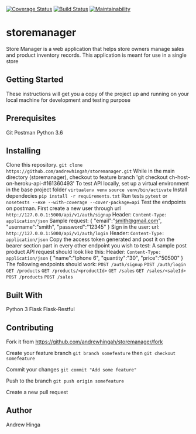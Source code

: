 [![Coverage Status](https://coveralls.io/repos/github/andrewhingah/storemanager/badge.svg?branch=ch-host-on-heroku-api-%23161360493)](https://coveralls.io/github/andrewhingah/storemanager?branch=ch-host-on-heroku-api-%23161360493)
[![Build Status](https://travis-ci.com/andrewhingah/storemanager.svg?branch=ch-fix-error-in-badges-%23161313720)](https://travis-ci.com/andrewhingah/storemanager)
[![Maintainability](https://api.codeclimate.com/v1/badges/521089bff51ec7ab1d6d/maintainability)](https://codeclimate.com/github/andrewhingah/storemanager/maintainability)
# storemanager
Store Manager is a web application that helps store owners manage sales and product inventory records. This application is meant for use in a single store
## Getting Started
These instructions will get you a copy of the project up and running on your local machine for development and testing purpose
## Prerequisites
Git
Postman
Python 3.6
## Installing
Clone this repository. `git clone https://github.com/andrewhingah/storemanager.git`
While in the main directory (storemanager), checkout to feature branch 'git checkout ch-host-on-heroku-api-#161360493'
To test API locally, set up a virtual environment in the base project folder 
`virtualenv venv`
`source venv/bin/activate`
Install dependecies `pip install -r requirements.txt`
Run tests `pytest` or `nosetests --exe --with-coverage --cover-package=api`
Test the endpoints on postman.
First create a new user through url `http://127.0.0.1:5000/api/v1/auth/signup`
Header: `Content-Type: application/json`
Sample request:
{
	"email":"smith@gmail.com",
	"username":"smith",
	"password":"12345"
}
Sign in the user: url: `http://127.0.0.1:5000/api/v1/auth/login`
Header: `Content-Type: application/json`
Copy the access token generated and post it on the bearer section part in every other endpoint you wish to test:
A sample post product API request should look like this:
Header: `Content-Type: application/json`
{
	"name":"Iphone 6",
	"quantity":"30",
	"price":"50500"
}
The following endpoints should work:
`POST /auth/signup`
`POST /auth/login`
`GET /products`
`GET /products/<productId>`
`GET /sales`
`GET /sales/<saleId>`
`POST /products`
`POST /sales`

## Built With
Python 3
Flask
Flask-Restful
## Contributing
Fork it from https://github.com/andrewhingah/storemanager/fork

Create your feature branch `git branch somefeature` then `git checkout somefeature`

Commit your changes `git commit "Add some feature"`

Push to the branch `git push origin somefeature`

Create a new pull request
## Author
Andrew Hinga